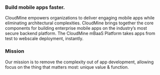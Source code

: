 ### Build mobile apps faster. 

CloudMine empowers organizations to deliver engaging mobile apps while eliminating architectural complexities. CloudMine brings together the core components for building enterprise mobile apps on the industry’s most secure backend platform. The CloudMine
mBaaS Platform takes apps from test to web­scale deployment, instantly.

### Mission

Our mission is to remove the complexity out of app development, allowing focus on the thing
that matters most: unique value & function.